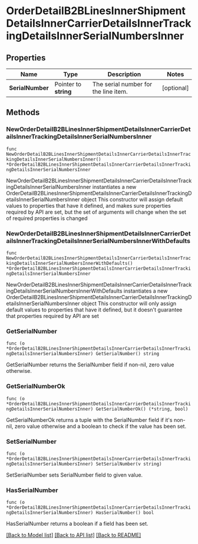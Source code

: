 # OrderDetailB2BLinesInnerShipmentDetailsInnerCarrierDetailsInnerTrackingDetailsInnerSerialNumbersInner

## Properties

Name | Type | Description | Notes
------------ | ------------- | ------------- | -------------
**SerialNumber** | Pointer to **string** | The serial number for the line item. | [optional] 

## Methods

### NewOrderDetailB2BLinesInnerShipmentDetailsInnerCarrierDetailsInnerTrackingDetailsInnerSerialNumbersInner

`func NewOrderDetailB2BLinesInnerShipmentDetailsInnerCarrierDetailsInnerTrackingDetailsInnerSerialNumbersInner() *OrderDetailB2BLinesInnerShipmentDetailsInnerCarrierDetailsInnerTrackingDetailsInnerSerialNumbersInner`

NewOrderDetailB2BLinesInnerShipmentDetailsInnerCarrierDetailsInnerTrackingDetailsInnerSerialNumbersInner instantiates a new OrderDetailB2BLinesInnerShipmentDetailsInnerCarrierDetailsInnerTrackingDetailsInnerSerialNumbersInner object
This constructor will assign default values to properties that have it defined,
and makes sure properties required by API are set, but the set of arguments
will change when the set of required properties is changed

### NewOrderDetailB2BLinesInnerShipmentDetailsInnerCarrierDetailsInnerTrackingDetailsInnerSerialNumbersInnerWithDefaults

`func NewOrderDetailB2BLinesInnerShipmentDetailsInnerCarrierDetailsInnerTrackingDetailsInnerSerialNumbersInnerWithDefaults() *OrderDetailB2BLinesInnerShipmentDetailsInnerCarrierDetailsInnerTrackingDetailsInnerSerialNumbersInner`

NewOrderDetailB2BLinesInnerShipmentDetailsInnerCarrierDetailsInnerTrackingDetailsInnerSerialNumbersInnerWithDefaults instantiates a new OrderDetailB2BLinesInnerShipmentDetailsInnerCarrierDetailsInnerTrackingDetailsInnerSerialNumbersInner object
This constructor will only assign default values to properties that have it defined,
but it doesn't guarantee that properties required by API are set

### GetSerialNumber

`func (o *OrderDetailB2BLinesInnerShipmentDetailsInnerCarrierDetailsInnerTrackingDetailsInnerSerialNumbersInner) GetSerialNumber() string`

GetSerialNumber returns the SerialNumber field if non-nil, zero value otherwise.

### GetSerialNumberOk

`func (o *OrderDetailB2BLinesInnerShipmentDetailsInnerCarrierDetailsInnerTrackingDetailsInnerSerialNumbersInner) GetSerialNumberOk() (*string, bool)`

GetSerialNumberOk returns a tuple with the SerialNumber field if it's non-nil, zero value otherwise
and a boolean to check if the value has been set.

### SetSerialNumber

`func (o *OrderDetailB2BLinesInnerShipmentDetailsInnerCarrierDetailsInnerTrackingDetailsInnerSerialNumbersInner) SetSerialNumber(v string)`

SetSerialNumber sets SerialNumber field to given value.

### HasSerialNumber

`func (o *OrderDetailB2BLinesInnerShipmentDetailsInnerCarrierDetailsInnerTrackingDetailsInnerSerialNumbersInner) HasSerialNumber() bool`

HasSerialNumber returns a boolean if a field has been set.


[[Back to Model list]](../README.md#documentation-for-models) [[Back to API list]](../README.md#documentation-for-api-endpoints) [[Back to README]](../README.md)


